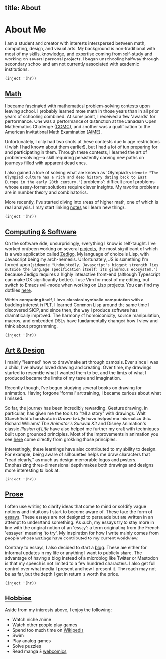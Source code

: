 title: About
---

# About Me

I am a student and creator with interests interspersed between math, computing,
design, and visual arts. My background is non-traditional with most of my
skills, knowledge, and expertise coming from self-study and working on several
personal projects. I began unschooling halfway through secondary school and am
not currently associated with academic institutions.

`(inject '(hr))`

## [Math](math)

I became fascinated with mathematical problem-solving contests upon leaving
school. I probably learned more math in those years than in all prior
years of schooling combined. At some point, I received a few 'awards' for
performance. One was a performance of distinction at the Canadian Open
Mathematics Challenge ([COMC](https://cms.math.ca/competitions/comc/)), and
another was a qualification to the American Invitational Math Examination
([AIME](https://maa.org/math-competitions/american-invitational-mathematics-examination-aime)).

Unfortunately, I only had two shots at these contests due to age restrictions
(I wish I had known about them earlier!), but I had a lot of fun preparing for
and participating in them. Through these contests, I learned the art of
problem-solving—a skill requiring persistently carving new paths on journeys
filled with apparent dead ends.

I also gained a love of solving what are known as 'Olympiad`(sidenote "The
Olympiad culture has a rich and deep history dating back to East Europe in the
early 20th century.")` problems': difficult proof problems whose essay-format
solutions require clever insights. My favorite problems are in number theory
and combinatorics.

More recently, I've started diving into areas of higher math, one of which is
real analysis. I may start linking [notes](/math#mathnotes) as I learn new
things.

`(inject '(hr))`

## [Computing & Software](cs)

On the software side, unsurprisingly, everything I know is self-taught. I've
worked on/been working on several [projects](/cs/software.html), the most
significant of which is a web application called
[Zedigo](/cs/software.html#zedigo). My language of choice is Lisp,
with Javascript being my arch-nemesis. Unfortunately, JS is something I'm
forced upon`(sidenote "Undoubtedly, Javascript's biggest strength lies outside
the language specification itself: its ginormous ecosystem.")` because Zedigo
requires a highly interactive front-end (although Typescript can make DX
significantly better). I use Vim for most of my editing, but switch to Emacs
evil-mode when working on Lisp projects. You can find my dotfiles
[here](https://github.com/niltnir/dotfiles).

Within computing itself, I love classical symbolic computation with a budding
interest in PLT. I learned Common Lisp around the same time I discovered SICP,
and since then, the way I produce software has dramatically improved. The
harmony of homoiconicity, source manipulation, macros, and embedded DSLs have
fundamentally changed how I view and think about programming.

`(inject '(hr))`

## [Art & Design](art)

I mainly "learned" how to draw/make art through osmosis. Ever since I was a
child, I've always loved drawing and creating. Over time, my drawings started
to resemble what I wanted them to be, and the limits of what I produced became
the limits of my taste and imagination.

Recently though, I've begun studying several books on drawing for animation.
Having forgone 'formal' art training, I became curious about what I missed.

So far, the journey has been incredibly rewarding. Gesture drawing, in
particular, has given me the tools to "tell a story" with drawings. Walt
Stanchfield's handouts in *Drawn to Life* have helped me internalize this.
Richard Williams' *The Animator's Survival Kit* and Disney Animation's classic
*Illusion of Life* have also helped me further my craft with techniques built
upon grounded principles. Most of the improvements in animation you see
[here](/art#animation) come directly from grokking those principles.

Interestingly, these learnings have also contributed to my ability to design.
For example, being aware of silhouettes helps me draw characters that "read
clearly," as much as design memorable logos and posters. Emphasizing
three-dimensional depth makes both drawings and designs more interesting to
look at.

`(inject '(hr))`

## [Prose](prose)

I often use writing to clarify ideas that come to mind or solidify vague
notions and intuitions I start to become aware of. These take the form of
[essays](/prose/essay). These essays are not designed to persuade but are
written in an attempt to understand something. As such, my essays try to stay
more in line with the original notion of an 'essay': a term originating from
the French 'essayer' meaning 'to try'. My inspiration for how I write mainly
comes from people whose [writings](/prose#greats) have contributed to my current
worldview.

Contrary to essays, I also decided to start a [blog](/prose/blog). These are
either for informal updates in my life or anything I want to publicly share.
The advantage of having a blog instead of a microblog like Twitter or Mastodon
is that my speech is not limited to a few hundred characters. I also get full
control over what media I present and how I present it. The reach may not be as
far, but the depth I get in return is worth the price.

`(inject '(hr))`

## [Hobbies](hobbies)

Aside from my interests above, I enjoy the following:

- Watch niche anime
- Watch other people play games
- Spend too much time on [Wikipedia](https://en.wikipedia.org/wiki/Wikipedia)
- Swim
- Play analog games
- Solve puzzles
- Read manga & [webcomics](https://xkcd.com)
